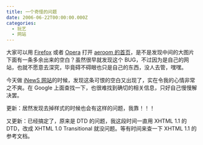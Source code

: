 ```yaml
---
title: 一个奇怪的问题
date: 2006-06-22T00:00:00.000Z
categories:
  - 玩艺
  - 网站
---
```


大家可以用 [Firefox](http://www.mozilla.net.cn/) 或者 [Opera](http://www.opera.com/) 打开 [aeroom 的首页](http://www.aeroom.org)，是不是发现中间的大图片下面有一条多余出来的空白？虽然很早就发现这个 BUG，不过因为是自己的网站，也就不愿意去深究，毕竟碍不碍眼也只是自己的东西，没人去管，嘿嘿。

今天做 [iNewS 网站](http://www.justdn.org/_114/_115/)的时候，发现这条可恨的空白又出现了，实在令我的心情非常之不爽。在 Google 上面查找一下，也很难找到确切的相关信息，只好自己慢慢解决罢。

更新：居然发现去掉样式的时候也会有这样的问题，我靠！！！

又更新：已经搞定了，原来是 DTD 的问题，我这段时间一直用 XHTML 1.1 的 DTD，改成 XHTML 1.0 Transitional 就没问题。等有时间来查一下 XHTML 1.1 的参考文档。

